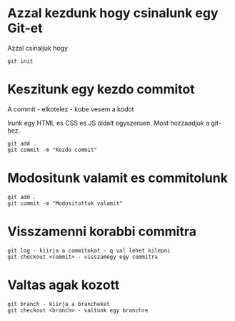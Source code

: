 # Azzal kezdunk hogy csinalunk egy Git-et

Azzal csinaljuk hogy 

```
git init
```

# Keszitunk egy kezdo commitot

A commit - elkotelez - kobe vesem a kodot

Irunk egy HTML es CSS es JS oldalt egyszeruen.
Most hozzaadjuk a git-hez.

```
git add .
git commit -m "Kezdo commit"
```

# Modositunk valamit es commitolunk

```
git add .
git commit -m "Modositottuk valamit"
```

# Visszamenni korabbi commitra

```
git log - kiirja a commitokat - q val lehet kilepni
git checkout <commit> - visszamegy egy commitra
```

# Valtas agak kozott

```
git branch - kiirja a brancheket
git checkout <branch> - valtunk egy branchre
```